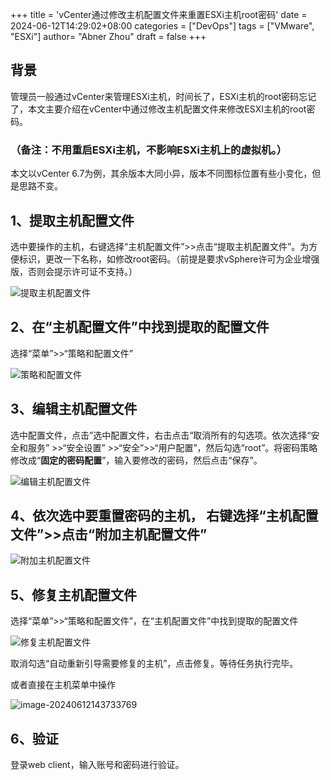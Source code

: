 +++
title = 'vCenter通过修改主机配置文件来重置ESXi主机root密码'
date = 2024-06-12T14:29:02+08:00
categories = ["DevOps"]
tags = ["VMware", "ESXi"]
author=  "Abner Zhou"
draft = false
+++

## 背景

管理员一般通过vCenter来管理ESXi主机，时间长了，ESXi主机的root密码忘记了，本文主要介绍在vCenter中通过修改主机配置文件来修改ESXI主机的root密码。

### （备注：不用重启ESXi主机，不影响ESXi主机上的虚拟机。）

本文以vCenter 6.7为例，其余版本大同小异，版本不同图标位置有些小变化，但是思路不变。

## 1、提取主机配置文件

选中要操作的主机，右键选择“主机配置文件”>>点击“提取主机配置文件”。为方便标识，更改一下名称，如修改root密码。（前提是要求vSphere许可为企业增强版，否则会提示许可证不支持。）

![提取主机配置文件](https://aiit-backup.oss-cn-shanghai.aliyuncs.com/images/2024/06/9e07cc09255bc255a6cbc2b36ec460a6-9e07cc09255bc255a6cbc2b36ec460a6-image-11.png)

## 2、在“主机配置文件”中找到提取的配置文件

选择“菜单”>>“策略和配置文件”

![策略和配置文件](https://aiit-backup.oss-cn-shanghai.aliyuncs.com/images/2024/06/59fd631fa43033e1b1cb31e39edf83de-image-7-20240612143421219.png)

## 3、编辑主机配置文件

选中配置文件，点击”选中配置文件，右击点击“取消所有的勾选项。依次选择“安全和服务” >>“安全设置” >>“安全”>>“用户配置”，然后勾选“root”。将密码策略修改成“**固定的密码配置**”，输入要修改的密码，然后点击“保存”。

![编辑主机配置文件](https://aiit-backup.oss-cn-shanghai.aliyuncs.com/images/2024/06/ff6d0a8793a41c6fd334c909c89756b0-image-8-20240612143429740.png)

## 4、依次选中要重置密码的主机， 右键选择“主机配置文件”>>点击“附加主机配置文件”

![附加主机配置文件](https://aiit-backup.oss-cn-shanghai.aliyuncs.com/images/2024/06/3da39fda4339bb793db2323cd003a1cb-image-10-20240612143434543.png)

## 5、修复主机配置文件

选择“菜单”>>“策略和配置文件”，在“主机配置文件”中找到提取的配置文件

![修复主机配置文件](https://aiit-backup.oss-cn-shanghai.aliyuncs.com/images/2024/06/9e07cc09255bc255a6cbc2b36ec460a6-image-11-20240612143437926.png)

取消勾选“自动重新引导需要修复的主机”，点击修复。等待任务执行完毕。

或者直接在主机菜单中操作

![image-20240612143733769](https://aiit-backup.oss-cn-shanghai.aliyuncs.com/images/2024/06/6233f1eb070386da38b0ab603b8d17da-image-20240612143733769.png)

## 6、验证

登录web client，输入账号和密码进行验证。
